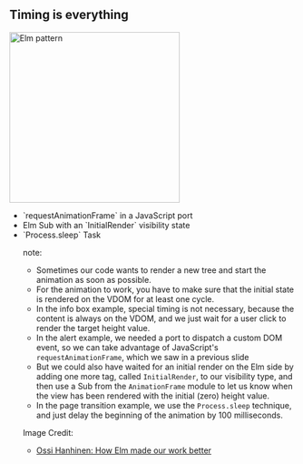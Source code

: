 ## Timing is everything

<img alt="Elm pattern" src="resources/elm-pattern_s1800x0_q80_noupscale.png" style="height: 300px; border: none;">

<ul>
<li class="fragment">`requestAnimationFrame` in a JavaScript port
<li class="fragment">Elm Sub with an `InitialRender` visibility state
<li class="fragment">`Process.sleep` Task
</ol>

note:
* Sometimes our code wants to render a new tree and start the animation as soon as possible.
* For the animation to work, you have to make sure that the initial state is rendered on the VDOM for at least one cycle.
* In the info box example, special timing is not necessary, because the content is always on the VDOM, and we just
wait for a user click to render the target height value.
* In the alert example, we needed a port to dispatch a custom DOM event, so we can take advantage
of JavaScript's `requestAnimationFrame`, which we saw in a previous slide
* But we could also have waited for an initial render on the Elm side by adding one more tag,
called `InitialRender`, to our visibility type, and then use a Sub from the `AnimationFrame`
module to let us know when the view has been rendered with the initial (zero) height value.
* In the page transition example, we use the `Process.sleep` technique, and just delay the beginning of the
animation by 100 milliseconds.

Image Credit:
* [Ossi Hanhinen: How Elm made our work better](http://futurice.com/blog/elm-in-the-real-world)
